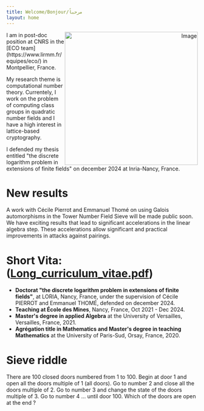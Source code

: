 ```yaml
---
title: Welcome/Bonjour/مرحباً
layout: home
---
```

<div style="text-align: right;">
<img src="{{ site.baseurl }}/assets/personal_photo.jpg" alt="Image" style="width: 350px; float: right;">
</div> 
I am in post-doc position at CNRS in the [ECO team](https://www.lirmm.fr/equipes/eco/) in Montpellier, France.

My research theme is computational number theory. Currentely, I work on the problem of computing class groups in quadratic number fields and I have a high interest in lattice-based cryptography.

I defended my thesis entitled "the discrete logarithm problem in extensions of finite fields" on december 2024 at Inria-Nancy, France.

# New results
A work with Cécile Pierrot and Emmanuel Thomé on using Galois automorphisms in the Tower Number Field Sieve will be made public soon.
We have exciting results that lead to significant accelerations in the linear algebra step. These accelerations allow significant and practical improvements in attacks against pairings.


# Short Vita: (<a href="{{ site.baseurl }}/assets/cv_english.pdf">Long_curriculum_vitae.pdf</a>)

- **Doctorat "the discrete logarithm problem in extensions of finite fields"**, at LORIA, Nancy, France, under the supervision of Cécile PIERROT and Emmanuel THOMÉ, 
defended on december 2024.
- **Teaching at École des Mines**, Nancy, France, Oct 2021 - Dec 2024.
- **Master's degree in applied Algebra** at the University of Versailles, Versailles, France, 2021.
- **Agrégation title in Mathematics and Master's degree in teaching Mathematics** at the University of Paris-Sud, Orsay, France, 2020.

# Sieve riddle
There are 100 closed doors numbered from 1 to 100. Begin at door 1 and open all the doors multiple of 1 (all doors). Go to number 2 and close all the doors multiple of 2. Go to number 3 and change the state of the doors multiple of 3. Go to number 4 ... until door 100. Which of the doors are open at the end ? 




 
